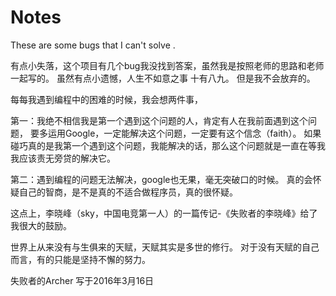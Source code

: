 # Notes
These are some bugs that I can't solve .

有点小失落，这个项目有几个bug我没找到答案，虽然我是按照老师的思路和老师一起写的。
虽然有点小遗憾，人生不如意之事 十有八九。
但是我不会放弃的。

每每我遇到编程中的困难的时候，我会想两件事，

第一：我绝不相信我是第一个遇到这个问题的人，肯定有人在我前面遇到这个问题，
      要多运用Google，一定能解决这个问题，一定要有这个信念（faith）。
      如果碰巧真的是我第一个遇到这个问题，我能解决的话，那么这个问题就是一直在等我
      我应该责无旁贷的解决它。
      
第二：遇到编程的问题无法解决，google也无果，毫无突破口的时候。
      真的会怀疑自己的智商，是不是真的不适合做程序员，真的很怀疑。
       
这点上，李晓峰（sky，中国电竞第一人）的一篇传记-《失败者的李晓峰》给了我很大的鼓励。

世界上从来没有与生俱来的天赋，天赋其实是多世的修行。
对于没有天赋的自己而言，有的只能是坚持不懈的努力。

失败者的Archer
写于2016年3月16日
